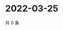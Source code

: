 # 2022-03-25

共 0 条

<!-- BEGIN WEIBO -->
<!-- 最后更新时间 Fri Mar 25 2022 06:00:53 GMT+0800 (China Standard Time) -->

<!-- END WEIBO -->
